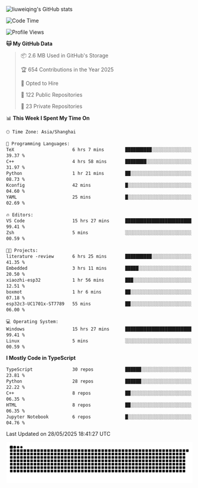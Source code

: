 ![liuweiqing's GitHub stats](https://github-readme-stats.vercel.app/api?username=14790897&show_icons=true&locale=cn&include_all_commits=true&count_private=true)

<!--START_SECTION:waka-->
![Code Time](http://img.shields.io/badge/Code%20Time-2%2C170%20hrs%2037%20mins-blue)

![Profile Views](http://img.shields.io/badge/Profile%20Views-29-blue)

**🐱 My GitHub Data** 

> 📦 2.6 MB Used in GitHub's Storage 
 > 
> 🏆 654 Contributions in the Year 2025
 > 
> 💼 Opted to Hire
 > 
> 📜 122 Public Repositories 
 > 
> 🔑 23 Private Repositories 
 > 
📊 **This Week I Spent My Time On** 

```text
🕑︎ Time Zone: Asia/Shanghai

💬 Programming Languages: 
TeX                      6 hrs 7 mins        ██████████░░░░░░░░░░░░░░░   39.37 % 
C++                      4 hrs 58 mins       ████████░░░░░░░░░░░░░░░░░   31.97 % 
Python                   1 hr 21 mins        ██░░░░░░░░░░░░░░░░░░░░░░░   08.73 % 
Kconfig                  42 mins             █░░░░░░░░░░░░░░░░░░░░░░░░   04.60 % 
YAML                     25 mins             █░░░░░░░░░░░░░░░░░░░░░░░░   02.69 % 

🔥 Editors: 
VS Code                  15 hrs 27 mins      █████████████████████████   99.41 % 
Zsh                      5 mins              ░░░░░░░░░░░░░░░░░░░░░░░░░   00.59 % 

🐱‍💻 Projects: 
literature -review       6 hrs 25 mins       ██████████░░░░░░░░░░░░░░░   41.35 % 
Embedded                 3 hrs 11 mins       █████░░░░░░░░░░░░░░░░░░░░   20.50 % 
xiaozhi-esp32            1 hr 56 mins        ███░░░░░░░░░░░░░░░░░░░░░░   12.51 % 
boxmot                   1 hr 6 mins         ██░░░░░░░░░░░░░░░░░░░░░░░   07.18 % 
esp32c3-UC1701x-ST7789   55 mins             ██░░░░░░░░░░░░░░░░░░░░░░░   06.00 % 

💻 Operating System: 
Windows                  15 hrs 27 mins      █████████████████████████   99.41 % 
Linux                    5 mins              ░░░░░░░░░░░░░░░░░░░░░░░░░   00.59 % 
```

**I Mostly Code in TypeScript** 

```text
TypeScript               30 repos            ██████░░░░░░░░░░░░░░░░░░░   23.81 % 
Python                   28 repos            ██████░░░░░░░░░░░░░░░░░░░   22.22 % 
C++                      8 repos             ██░░░░░░░░░░░░░░░░░░░░░░░   06.35 % 
HTML                     8 repos             ██░░░░░░░░░░░░░░░░░░░░░░░   06.35 % 
Jupyter Notebook         6 repos             █░░░░░░░░░░░░░░░░░░░░░░░░   04.76 % 
```




 Last Updated on 28/05/2025 18:41:27 UTC
<!--END_SECTION:waka-->

<picture>
  <source media="(prefers-color-scheme: dark)" srcset="https://raw.githubusercontent.com/14790897/14790897/output/github-contribution-grid-snake-dark.svg" />
  <source media="(prefers-color-scheme: light)" srcset="https://raw.githubusercontent.com/14790897/14790897/output/github-contribution-grid-snake.svg" />
  <img alt="github-snake" src="https://raw.githubusercontent.com/14790897/14790897/output/github-contribution-grid-snake.svg" />
</picture>
